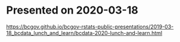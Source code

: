 <!-- 
<a id="devex-badge" rel="Exploration" href="https://github.com/BCDevExchange/assets/blob/master/README.md"><img alt="Being designed and built, but in the lab. May change, disappear, or be buggy." style="border-width:0" src="https://assets.bcdevexchange.org/images/badges/exploration.svg" title="Being designed and built, but in the lab. May change, disappear, or be buggy." /></a>
-->

Presented on 2020-03-18
============================

https://bcgov.github.io/bcgov-rstats-public-presentations/2019-03-18_bcdata_lunch_and_learn/bcdata-2020-lunch-and-learn.html
